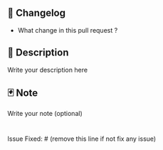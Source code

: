 ## 📌 Changelog
<ul>
  <li>What change in this pull request ?</li>
</ul>

## :page_with_curl: Description
Write your description here


## :black_joker: Note
Write your note (optional)

#
Issue Fixed: # (remove this line if not fix any issue)
